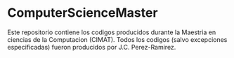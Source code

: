 # ComputerScienceMaster

Este repositorio contiene los codigos producidos durante la Maestria en ciencias de la Computacion (CIMAT). Todos los codigos (salvo excepciones especificadas) fueron producidos por J.C. Perez-Ramirez.
